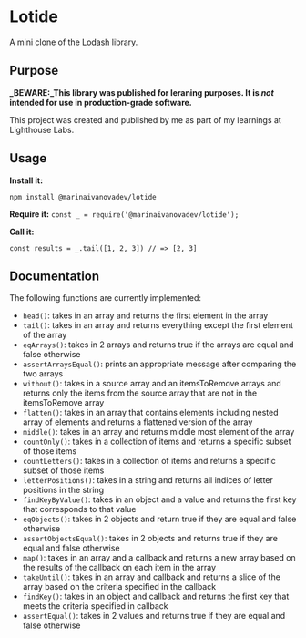 # Lotide
A mini clone of the [Lodash](https://lodash.com) library.

## Purpose 

**_BEWARE:_This library was published for leraning purposes. It is _not_ intended for use in production-grade software.**

This project was created and published by me as part of my learnings at Lighthouse Labs.

## Usage

**Install it:**

`npm install @marinaivanovadev/lotide`

**Require it:**
`const _ = require('@marinaivanovadev/lotide');`

**Call it:**

`const results = _.tail([1, 2, 3]) // => [2, 3]`

## Documentation

The following functions are currently implemented:

* `head()`: takes in an array and returns the first element in the array
* `tail()`: takes in an array and returns everything except the first element of the array
* `eqArrays()`: takes in 2 arrays and returns true if the arrays are equal and false otherwise
* `assertArraysEqual()`: prints an appropriate message after comparing the two arrays
* `without()`: takes in a source array and an itemsToRemove arrays and returns only the items from the source array that are not in the itemsToRemove array
* `flatten()`:  takes in an array that contains elements including nested array of elements and returns a flattened version of the array
* `middle()`: takes in an array and returns middle most element of the array
* `countOnly()`: takes in a collection of items and returns a specific subset of those items
* `countLetters()`: takes in a collection of items and returns a specific subset of those items
* `letterPositions()`: takes in a string and returns all indices of letter positions in the string
* `findKeyByValue()`: takes in an object and a value and returns the first key that corresponds to that value
* `eqObjects()`: takes in 2 objects and return true if they are equal and false otherwise
* `assertObjectsEqual()`: takes in 2 objects and returns true if they are equal and false otherwise
* `map()`: takes in an array and a callback and returns a new array based on the results of the callback on each item in the array
* `takeUntil()`: takes in an array and callback and returns a slice of the array based on the criteria specified in the callback
* `findKey()`:  takes in an object and callback and returns the first key that meets the criteria specified in callback
* `assertEqual()`:  takes in 2 values and returns true if they are equal and false otherwise


